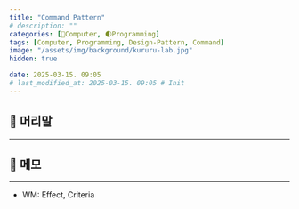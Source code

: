 ```yaml
---
title: "Command Pattern"
# description: ""
categories: [💫Computer, 🌒Programming]
tags: [Computer, Programming, Design-Pattern, Command]
image: "/assets/img/background/kururu-lab.jpg"
hidden: true

date: 2025-03-15. 09:05
# last_modified_at: 2025-03-15. 09:05 # Init
---
```


## 💫 머리말

---

## 💫 메모

---

- WM: Effect, Criteria
